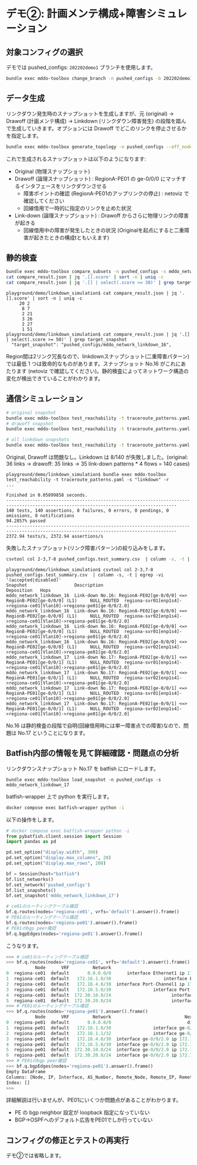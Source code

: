 # デモ②: 計画メンテ構成+障害シミュレーション

## 対象コンフィグの選択

デモでは pushed_configs: `202202demo1` ブランチを使用します。

```bash
bundle exec mddo-toolbox change_branch -n pushed_configs -b 202202demo1
```

## データ生成

リンクダウン発生時のスナップショットを生成しますが、元 (original) → Drawoff (計画メンテ構成) → Linkdown (リンクダウン障害発生) の段階を踏んで生成していきます。オプションには Drawoff でどこのリンクを停止させるかを指定します。

```bash
bundle exec mddo-toolbox generate_topology -n pushed_configs --off_node regiona-pe01 --off_intf_re "ge-0/0/0"
```

これで生成されるスナップショットは以下のようになります:

- Original (物理スナップショット)
- Drawoff (論理スナップショット) : RegionA-PE01 の ge-0/0/0 にマッチするインタフェースをリンクダウンさせる
    - 障害ポイントの確認 (RegionA-PE01のアップリンクの停止) : netoviz で確認してください
    - 回線借用で一時的に指定のリンクを止めた状況
- Link-down (論理スナップショット) : Drawoff からさらに物理リンクの障害が起きる
    - 回線借用中の障害が発生したときの状況 (Originalを起点にすると二重障害が起きたときの構成tともいえます)

## 静的検査

```bash
bundle exec mddo-toolbox compare_subsets -n pushed_configs -s mddo_network | tee compare_result.json
cat compare_result.json | jq '.[].score' | sort -n | uniq -c
cat compare_result.json | jq '.[] | select(.score >= 30)' | grep target_snapshot
```

```
playground/demo/linkdown_simulation$ cat compare_result.json | jq '.[].score' | sort -n | uniq -c
     20 2
      8 7
      2 21
      3 26
      2 27
      1 51
playground/demo/linkdown_simulation$ cat compare_result.json | jq '.[] | select(.score >= 50)' | grep target_snapshot
  "target_snapshot": "pushed_configs/mddo_network_linkdown_16",
```

Region間は2リンク冗長なので、linkdownスナップショット(二重障害パターン)では最低 1 つは致命的なものがあります。スナップショット No.16 がこれにあたります (netoviz で確認してください)。静的検査によってネットワーク構造の変化が検出できていることがわかります。

## 通信シミュレーション

```bash
# original snapshot
bundle exec mddo-toolbox test_reachability -t traceroute_patterns.yaml -s "mddo_network$" -r
# drawoff snapshot
bundle exec mddo-toolbox test_reachability -t traceroute_patterns.yaml -s "drawoff" -r
```

```bash
# all linkdown snapshots
bundle exec mddo-toolbox test_reachability -t traceroute_patterns.yaml -s "linkdown" -r
```

Original, Drawoff は問題なし。Linkdown は 8/140 が失敗しました。(original: 36 links → drawoff: 35 links → 35 link-down patterns * 4 flows = 140 cases)

```
playground/demo/linkdown_simulation$ bundle exec mddo-toolbox test_reachability -t traceroute_patterns.yaml -s "linkdown" -r
...

Finished in 0.05899858 seconds.
---------------------------------------------------------------------------------------------------------------------------------------
140 tests, 140 assertions, 8 failures, 0 errors, 0 pendings, 0 omissions, 0 notifications
94.2857% passed
---------------------------------------------------------------------------------------------------------------------------------------
2372.94 tests/s, 2372.94 assertions/s
```

失敗したスナップショット(リンク障害パターン)の絞り込みをします。

```bash
csvtool col 2-3,7-8 pushed_configs.test_summary.csv  | column -s, -t | egrep -vi '(accepted|disabled)'
```

```
playground/demo/linkdown_simulation$ csvtool col 2-3,7-8 pushed_configs.test_summary.csv  | column -s, -t | egrep -vi '(accepted|disabled)'
Snapshot                  Description                                                                 Deposition   Hops
mddo_network_linkdown_16  Link-down No.16: RegionA-PE02[ge-0/0/0] <=> RegionB-PE02[ge-0/0/0] (L1)     NULL_ROUTED  regiona-svr01[enp1s4]->regiona-ce01[Vlan10]->regiona-pe01[ge-0/0/2.0]
mddo_network_linkdown_16  Link-down No.16: RegionA-PE02[ge-0/0/0] <=> RegionB-PE02[ge-0/0/0] (L1)     NULL_ROUTED  regiona-svr02[enp1s4]->regiona-ce01[Vlan10]->regiona-pe01[ge-0/0/2.0]
mddo_network_linkdown_16  Link-down No.16: RegionA-PE02[ge-0/0/0] <=> RegionB-PE02[ge-0/0/0] (L1)     NULL_ROUTED  regiona-svr01[enp1s4]->regiona-ce01[Vlan10]->regiona-pe01[ge-0/0/2.0]
mddo_network_linkdown_16  Link-down No.16: RegionA-PE02[ge-0/0/0] <=> RegionB-PE02[ge-0/0/0] (L1)     NULL_ROUTED  regiona-svr02[enp1s4]->regiona-ce01[Vlan10]->regiona-pe01[ge-0/0/2.0]
mddo_network_linkdown_17  Link-down No.17: RegionA-PE02[ge-0/0/1] <=> RegionA-PE01[ge-0/0/1] (L1)     NULL_ROUTED  regiona-svr01[enp1s4]->regiona-ce01[Vlan10]->regiona-pe01[ge-0/0/2.0]
mddo_network_linkdown_17  Link-down No.17: RegionA-PE02[ge-0/0/1] <=> RegionA-PE01[ge-0/0/1] (L1)     NULL_ROUTED  regiona-svr02[enp1s4]->regiona-ce01[Vlan10]->regiona-pe01[ge-0/0/2.0]
mddo_network_linkdown_17  Link-down No.17: RegionA-PE02[ge-0/0/1] <=> RegionA-PE01[ge-0/0/1] (L1)     NULL_ROUTED  regiona-svr01[enp1s4]->regiona-ce01[Vlan10]->regiona-pe01[ge-0/0/2.0]
mddo_network_linkdown_17  Link-down No.17: RegionA-PE02[ge-0/0/1] <=> RegionA-PE01[ge-0/0/1] (L1)     NULL_ROUTED  regiona-svr02[enp1s4]->regiona-ce01[Vlan10]->regiona-pe01[ge-0/0/2.0]
```

No.16 は静的検査の段階で自明(回線借用時には単一障害点での障害)なので、問題は No.17 ということになります。

## Batfish内部の情報を見て詳細確認・問題点の分析

リンクダウンスナップショット No.17 を batfish にロードします。

```
bundle exec mddo-toolbox load_snapshot -n pushed_configs -s mddo_network_linkdown_17
```

batfish-wrapper 上で python を実行します。

```bash
docker compose exec batfish-wrapper python -i
```

以下の操作をします。

```python
# docker compose exec batfish-wrapper python -i
from pybatfish.client.session import Session
import pandas as pd

pd.set_option("display.width", 300)
pd.set_option("display.max_columns", 20)
pd.set_option("display.max_rows", 200)

bf = Session(host="batfish")
bf.list_networks()
bf.set_network('pushed_configs')
bf.list_snapshots()
bf.set_snapshot('mddo_network_linkdown_17')

# ce01のルーティングテーブル確認
bf.q.routes(nodes='regiona-ce01', vrfs='default').answer().frame()
# PE01のルーティングテーブル確認
bf.q.routes(nodes='regiona-pe01').answer().frame()
# PE01のbgp peer確認
bf.q.bgpEdges(nodes='regiona-pe01').answer().frame()
```

こうなります。

```python
>>> # ce01のルーティングテーブル確認
>>> bf.q.routes(nodes='regiona-ce01', vrfs='default').answer().frame()
           Node      VRF         Network                               Next_Hop     Next_Hop_IP Next_Hop_Interface   Protocol Metric Admin_Distance   Tag
0  regiona-ce01  default       0.0.0.0/0      interface Ethernet1 ip 172.16.1.1      172.16.1.1          Ethernet1     ospfE2      0            110  None
1  regiona-ce01  default   172.16.1.0/30                    interface Ethernet1  AUTO/NONE(-1l)          Ethernet1  connected      0              0  None
2  regiona-ce01  default   172.16.4.0/30  interface Port-Channel1 ip 172.16.5.2      172.16.5.2      Port-Channel1       ospf      2            110  None
3  regiona-ce01  default   172.16.5.0/30                interface Port-Channel1  AUTO/NONE(-1l)      Port-Channel1  connected      0              0  None
4  regiona-ce01  default  172.30.10.0/24                       interface Vlan10  AUTO/NONE(-1l)             Vlan10  connected      0              0  None
5  regiona-ce01  default  172.30.20.0/24                       interface Vlan20  AUTO/NONE(-1l)             Vlan20  connected      0              0  None
>>> # PE01のルーティングテーブル確認
>>> bf.q.routes(nodes='regiona-pe01').answer().frame()
           Node      VRF         Network                            Next_Hop     Next_Hop_IP Next_Hop_Interface   Protocol Metric Admin_Distance   Tag
0  regiona-pe01  default       0.0.0.0/0                             discard  AUTO/NONE(-1l)     null_interface  aggregate      0            130  None
1  regiona-pe01  default   172.16.1.0/30                interface ge-0/0/2.0  AUTO/NONE(-1l)         ge-0/0/2.0  connected      0              0  None
2  regiona-pe01  default   172.16.1.1/32                interface ge-0/0/2.0  AUTO/NONE(-1l)         ge-0/0/2.0      local      0              0  None
3  regiona-pe01  default   172.16.4.0/30  interface ge-0/0/2.0 ip 172.16.1.2      172.16.1.2         ge-0/0/2.0       ospf      3             10  None
4  regiona-pe01  default   172.16.5.0/30  interface ge-0/0/2.0 ip 172.16.1.2      172.16.1.2         ge-0/0/2.0       ospf      2             10  None
5  regiona-pe01  default  172.30.10.0/24  interface ge-0/0/2.0 ip 172.16.1.2      172.16.1.2         ge-0/0/2.0       ospf      2             10  None
6  regiona-pe01  default  172.30.20.0/24  interface ge-0/0/2.0 ip 172.16.1.2      172.16.1.2         ge-0/0/2.0       ospf      2             10  None
>>> # PE01のbgp peer確認
>>> bf.q.bgpEdges(nodes='regiona-pe01').answer().frame()
Empty DataFrame
Columns: [Node, IP, Interface, AS_Number, Remote_Node, Remote_IP, Remote_Interface, Remote_AS_Number]
Index: []
>>>
```

詳細解説は行いませんが、PE01にいくつか問題点があることがわかります。

- PE の bgp neighbor 設定が loopback 指定になっていない
- BGP→OSPFへのデフォルト広告をPE01でしか行っていない

## コンフィグの修正とテストの再実行

デモ②では省略します。
